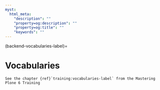 ```yaml
---
myst:
  html_meta:
    "description": ""
    "property=og:description": ""
    "property=og:title": ""
    "keywords": ""
---
```


(backend-vocabularies-label)=

# Vocabularies

```{seealso}
See the chapter {ref}`training:vocabularies-label` from the Mastering Plone 6 Training
```
